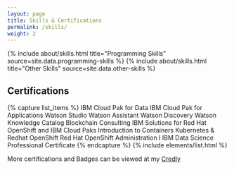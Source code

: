 ```yaml
---
layout: page
title: Skills & Certifications
permalink: /skills/
weight: 2
---
```


<div class="row">
{% include about/skills.html title="Programming Skills" source=site.data.programming-skills %}
{% include about/skills.html title="Other Skills" source=site.data.other-skills %}
<!-- {% include about/skills.html title="Tools" source=site.data.tools %} -->
</div>

<h2 class="mb-3">Certifications</h2>

{% capture list_items %}
IBM Cloud Pak for Data
IBM Cloud Pak for Applications
Watson Studio
Watson Assistant
Watson Discovery
Watson Knowledge Catalog
Blockchain Consulting
IBM Solutions for Red Hat OpenShift and IBM Cloud Paks
Introduction to Containers Kubernetes & Redhat OpenShift
Red Hat OpenShift Administration I
IBM Data Science Professional Certificate
{% endcapture %}
{% include elements/list.html %}

More certifications and Badges can be viewed at my <a href="https://www.credly.com/users/m-fawaz-siddiqi" target="_blank">Credly</a>
